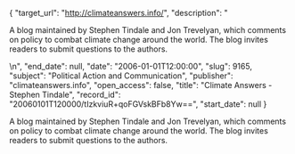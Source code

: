{
  "target_url": "http://climateanswers.info/", 
  "description": "<p>A blog maintained by Stephen Tindale and Jon Trevelyan, which comments on policy to combat climate change around the world. The blog invites readers to submit questions to the authors.</p>\n", 
  "end_date": null, 
  "date": "2006-01-01T12:00:00", 
  "slug": 9165, 
  "subject": "Political Action and Communication", 
  "publisher": "climateanswers.info", 
  "open_access": false, 
  "title": "Climate Answers - Stephen Tindale", 
  "record_id": "20060101T120000/tIzkviuR+qoFGVskBFb8Yw==", 
  "start_date": null
}

<p>A blog maintained by Stephen Tindale and Jon Trevelyan, which comments on policy to combat climate change around the world. The blog invites readers to submit questions to the authors.</p>
